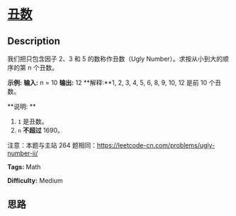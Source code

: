 # [丑数][title]

## Description

我们把只包含因子 2、3 和 5 的数称作丑数（Ugly Number）。求按从小到大的顺序的第 n 个丑数。



**示例:**
            **输入:** n = 10    **输出:** 12    **解释:**1, 2, 3, 4, 5, 6, 8, 9, 10, 12 是前 10 个丑数。

**说明:  **

  1. `1` 是丑数。
  2. `n`  **不超过** 1690。

注意：本题与主站 264 题相同：<https://leetcode-cn.com/problems/ugly-number-ii/>


**Tags:** Math

**Difficulty:** Medium

## 思路

[title]: https://leetcode-cn.com/problems/chou-shu-lcof
